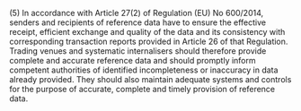 (5) In accordance with Article 27(2) of Regulation (EU) No 600/2014, senders and recipients of reference data have to ensure the effective receipt, efficient exchange and quality of the data and its consistency with corresponding transaction reports provided in Article 26 of that Regulation. Trading venues and systematic internalisers should therefore provide complete and accurate reference data and should promptly inform competent authorities of identified incompleteness or inaccuracy in data already provided. They should also maintain adequate systems and controls for the purpose of accurate, complete and timely provision of reference data.